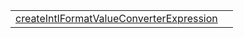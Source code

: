 |                                                                                                     |     |
| --------------------------------------------------------------------------------------------------- | --- |
| [createIntlFormatValueConverterExpression](/i18n/function/createintlformatvalueconverterexpression) |     |